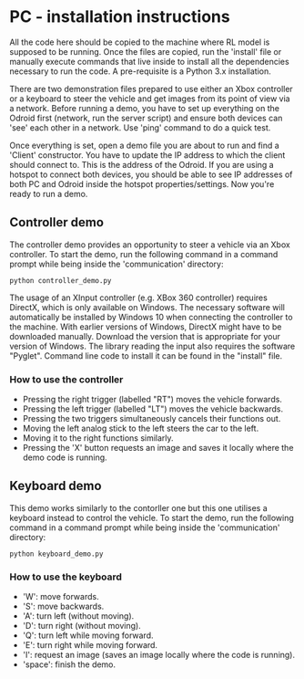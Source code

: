 # PC - installation instructions
All the code here should be copied to the machine where RL model is supposed to be running. Once the files are copied, run the 'install' file or manually execute commands that live inside to install all the dependencies necessary to run the code. A pre-requisite is a Python 3.x installation.

There are two demonstration files prepared to use either an Xbox controller or a keyboard to steer the vehicle and get images from its point of view via a network. Before running a demo, you have to set up everything on the Odroid first (network, run the server script) and ensure both devices can 'see' each other in a network. Use 'ping' command to do a quick test.

Once everything is set, open a demo file you are about to run and find a 'Client' constructor. You have to update the IP address to which the client should connect to. This is the address of the Odroid. If you are using a hotspot to connect both devices, you should be able to see IP addresses of both PC and Odroid inside the hotspot properties/settings. Now you're ready to run a demo.

## Controller demo
The controller demo provides an opportunity to steer a vehicle via an Xbox controller. To start the demo, run the following command in a command prompt while being inside the 'communication' directory:
```shell
python controller_demo.py
```

The usage of an XInput controller (e.g. XBox 360 controller) requires DirectX, which is only available on Windows. The necessary software will automatically be installed by Windows 10 when connecting the controller to the machine. With earlier versions of Windows, DirectX might have to be downloaded manually. Download the version that is appropriate for your version of Windows. The library reading the input also requires the software "Pyglet". Command line code to install it can be found in the "install" file.

### How to use the controller
- Pressing the right trigger (labelled "RT") moves the vehicle forwards.
- Pressing the left trigger (labelled "LT") moves the vehicle backwards.
- Pressing the two triggers simultaneously cancels their functions out.
- Moving the left analog stick to the left steers the car to the left.
- Moving it to the right functions similarly.
- Pressing the 'X' button requests an image and saves it locally where the demo code is running.

## Keyboard demo
This demo works similarly to the contorller one but this one utilises a keyboard instead to control the vehicle. To start the demo, run the following command in a command prompt while being inside the 'communication' directory:
```shell
python keyboard_demo.py
```

### How to use the keyboard
- 'W': move forwards.
- 'S': move backwards.
- 'A': turn left (without moving).
- 'D': turn right (without moving).
- 'Q': turn left while moving forward.
- 'E': turn right while moving forward.
- 'I': request an image (saves an image locally where the code is running).
- 'space': finish the demo.